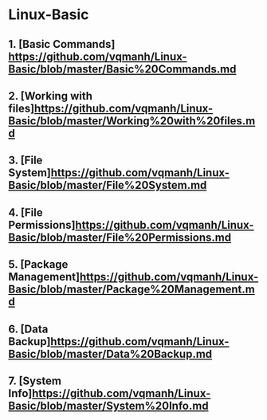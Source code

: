 # Linux-Basic

## 1. [Basic Commands] https://github.com/vqmanh/Linux-Basic/blob/master/Basic%20Commands.md
## 2. [Working with files]https://github.com/vqmanh/Linux-Basic/blob/master/Working%20with%20files.md
## 3. [File System]https://github.com/vqmanh/Linux-Basic/blob/master/File%20System.md
## 4. [File Permissions]https://github.com/vqmanh/Linux-Basic/blob/master/File%20Permissions.md
## 5. [Package Management]https://github.com/vqmanh/Linux-Basic/blob/master/Package%20Management.md
## 6. [Data Backup]https://github.com/vqmanh/Linux-Basic/blob/master/Data%20Backup.md
## 7. [System Info]https://github.com/vqmanh/Linux-Basic/blob/master/System%20Info.md
